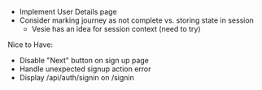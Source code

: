 - Implement User Details page
- Consider marking journey as not complete vs. storing state in session
  - Vesie has an idea for session context (need to try)

Nice to Have:

- Disable "Next" button on sign up page
- Handle unexpected signup action error
- Display /api/auth/signin on /signin
